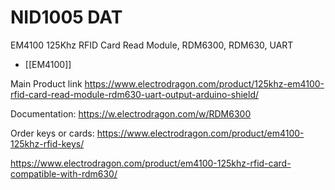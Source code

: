 
# NID1005 DAT

EM4100 125Khz RFID Card Read Module, RDM6300, RDM630, UART

- [[EM4100]]


Main Product link 
https://www.electrodragon.com/product/125khz-em4100-rfid-card-read-module-rdm630-uart-output-arduino-shield/

Documentation: 
https://w.electrodragon.com/w/RDM6300


Order keys or cards: 
https://www.electrodragon.com/product/em4100-125khz-rfid-keys/

https://www.electrodragon.com/product/em4100-125khz-rfid-card-compatible-with-rdm630/

